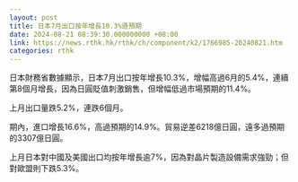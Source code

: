 ```yaml
---
layout: post
title: 日本7月出口按年增長10.3%遜預期
date: 2024-08-21 08:39:30.000000000 +08:00
link: https://news.rthk.hk/rthk/ch/component/k2/1766985-20240821.htm
categories: rthk
---
```


日本財務省數據顯示，日本7月出口按年增長10.3%，增幅高過6月的5.4%，連續第8個月增長，因為日圓貶值刺激銷售，但增幅低過市場預期的11.4%。

上月出口量跌5.2%，連跌6個月。

期內，進口增長16.6%，高過預期的14.9%。貿易逆差6218億日圓，遠多過預期的3307億日圓。

上月日本對中國及美國出口均按年增長逾7%，因為對晶片製造設備需求強勁；但對歐盟則下跌5.3%。
